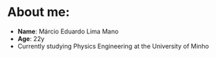 # About me:

* **Name**: Márcio Eduardo Lima Mano
* **Age**: 22y
* Currently studying Physics Engineering at the University of Minho 
